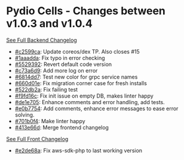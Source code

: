 # Pydio Cells - Changes between v1.0.3 and v1.0.4

[See Full Backend Changelog](https://github.com/pydio/cells/compare/v1.0.3...v1.0.4)

- [#c2599ca](https://github.com/pydio/cells/commit/c2599ca232a8be0fa5b93d5e7a90b695216c7963): Update coreos/dex TP. Also closes #15
- [#1aaadda](https://github.com/pydio/cells/commit/1aaadda722e50d1e84512c9192ba2ce457667bff): Fix typo in error checking
- [#5529392](https://github.com/pydio/cells/commit/5529392f810c933b3ea055a0617e9029765cdcc3): Revert default code version
- [#c73a6d9](https://github.com/pydio/cells/commit/c73a6d98524cc25edc4950d4e4758748c0dbbbc5): Add more log on error
- [#6814dd7](https://github.com/pydio/cells/commit/6814dd7b2a95fb0e696c29e0aa7882e1c6ca7e47): Test new color for grpc service names
- [#660d01e](https://github.com/pydio/cells/commit/660d01ef8c11f2f4029f1d5553d961375dd759bd): Fix migration corner case for fresh installs
- [#522db2a](https://github.com/pydio/cells/commit/522db2aa1491d41c085a5e812ca520767413d52d): Fix failing test
- [#f9fd16c](https://github.com/pydio/cells/commit/f9fd16cfaa0290050181d7872c68d1c98c196925): Fix init issue on empty DB, makes linter happy
- [#de1e705](https://github.com/pydio/cells/commit/de1e705bfcd8adcd65e1c42ca19581d325b6f0c7): Enhance comments and error handling, add tests.
- [#e0b7754](https://github.com/pydio/cells/commit/e0b775440d7ca0fca94ebc9d635c7aa7cb503b19): Add comments, enhance error messages to ease error solving.
- [#701b0f4](https://github.com/pydio/cells/commit/701b0f4251a67f117e47a7f2d31ecfc231c38d43): Make linter happy
- [#413e66d](https://github.com/pydio/cells/commit/413e66dd1fdb9d3d29d9ae8ab1c895bb6e22a7e2): Merge frontend changelog

[See Full Front Changelog](https://github.com/pydio/cells-front/compare/v1.0.3...v1.0.4)

- [#e2de68a](https://github.com/pydio/cells-front/commit/e2de68a458d5893de00ae41feea9eea77e919b70): Fix aws-sdk-php to last working version
